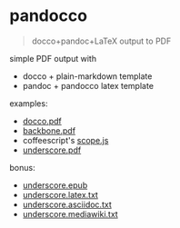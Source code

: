 pandocco
========

> docco+pandoc+LaTeX output to PDF

simple PDF output with 
- docco + plain-markdown template
- pandoc + pandocco latex template

examples:
- [docco.pdf](http://papermill.github.com/pandocco/examples/docco.pdf)
- [backbone.pdf](http://papermill.github.com/pandocco/examples/backbone.pdf)
- coffeescript's [scope.js](http://papermill.github.com/pandocco/examples/scope.pdf)
- [underscore.pdf](http://papermill.github.com/pandocco/examples/underscore.pdf)

bonus:
- [underscore.epub](http://papermill.github.com/pandocco/examples/underscore.epub)
- [underscore.latex.txt](http://papermill.github.com/pandocco/examples/underscore.latex.txt)
- [underscore.asciidoc.txt](http://papermill.github.com/pandocco/examples/underscore.asciidoc.txt)
- [underscore.mediawiki.txt](http://papermill.github.com/pandocco/examples/underscore.mediawiki.txt)
